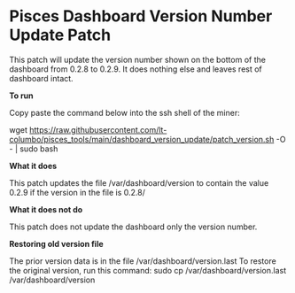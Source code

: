 # Pisces Dashboard Version Number Update Patch
This patch will update the version number shown on the bottom of the dashboard from 0.2.8 to 0.2.9. It does nothing else and leaves rest of dashboard intact.

**To run**

Copy paste the command below into the ssh shell of the miner:

wget https://raw.githubusercontent.com/lt-columbo/pisces_tools/main/dashboard_version_update/patch_version.sh -O - | sudo bash

**What it does**

This patch updates the file /var/dashboard/version to contain the value 0.2.9 if the version in the file is 0.2.8/

**What it does not do**

This patch does not update the dashboard only the version number.

**Restoring old version file**

The prior version data is in the file /var/dashboard/version.last
To restore the original version, run this command:
sudo cp /var/dashboard/version.last /var/dashboard/version
